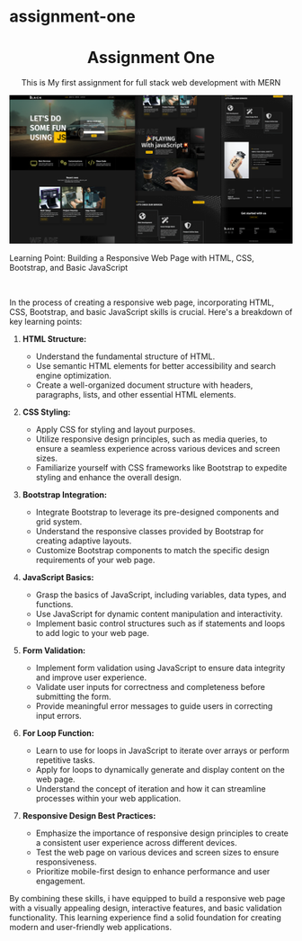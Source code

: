 # assignment-one

<h1 align="center">Assignment One</h1>
<p align="center">This is My first assignment for full stack web development with MERN</p>

<img src="Website.png">

<p>Learning Point: Building a Responsive Web Page with HTML, CSS, Bootstrap, and Basic JavaScript</p>
<br>
<p>In the process of creating a responsive web page, incorporating HTML, CSS, Bootstrap, and basic JavaScript skills is crucial. Here's a breakdown of key learning points:

1. **HTML Structure:**

   - Understand the fundamental structure of HTML.
   - Use semantic HTML elements for better accessibility and search engine optimization.
   - Create a well-organized document structure with headers, paragraphs, lists, and other essential HTML elements.

2. **CSS Styling:**

   - Apply CSS for styling and layout purposes.
   - Utilize responsive design principles, such as media queries, to ensure a seamless experience across various devices and screen sizes.
   - Familiarize yourself with CSS frameworks like Bootstrap to expedite styling and enhance the overall design.

3. **Bootstrap Integration:**

   - Integrate Bootstrap to leverage its pre-designed components and grid system.
   - Understand the responsive classes provided by Bootstrap for creating adaptive layouts.
   - Customize Bootstrap components to match the specific design requirements of your web page.

4. **JavaScript Basics:**

   - Grasp the basics of JavaScript, including variables, data types, and functions.
   - Use JavaScript for dynamic content manipulation and interactivity.
   - Implement basic control structures such as if statements and loops to add logic to your web page.

5. **Form Validation:**

   - Implement form validation using JavaScript to ensure data integrity and improve user experience.
   - Validate user inputs for correctness and completeness before submitting the form.
   - Provide meaningful error messages to guide users in correcting input errors.

6. **For Loop Function:**

   - Learn to use for loops in JavaScript to iterate over arrays or perform repetitive tasks.
   - Apply for loops to dynamically generate and display content on the web page.
   - Understand the concept of iteration and how it can streamline processes within your web application.

7. **Responsive Design Best Practices:**
   - Emphasize the importance of responsive design principles to create a consistent user experience across different devices.
   - Test the web page on various devices and screen sizes to ensure responsiveness.
   - Prioritize mobile-first design to enhance performance and user engagement.

By combining these skills, i have equipped to build a responsive web page with a visually appealing design, interactive features, and basic validation functionality. This learning experience find a solid foundation for creating modern and user-friendly web applications.</p>
